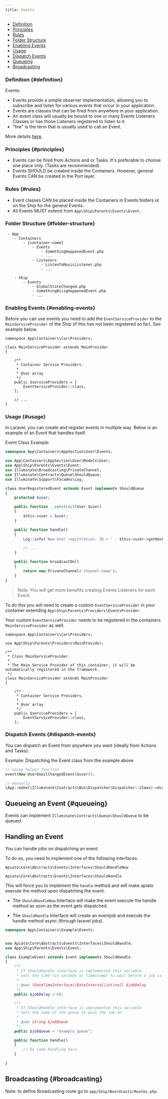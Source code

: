 ```yaml
---
title: Events
---
```


- [Definition](#definition)
- [Principles](#principles)
- [Rules](#rules)
- [Folder Structure](#folder-structure)
- [Enabling Events](#enabling-events)
- [Usage](#usage)
- [Dispatch Events](#dispatch-events)
- [Queueing](#queueing)
- [Broadcasting](#broadcasting)

### Definition {#definition}

Events: 

 - Events provide a simple observer implementation, allowing you to subscribe and listen for various events that occur in your application.
 - Events are classes that can be fired from anywhere in your application.
 - An event class will usually be bound to one or many Events Listeners Classes or has those Listeners registered to listen to it.
 - "fire" is the term that is usually used to call an Event.

More details [here](https://laravel.com/docs/events).

### Principles {#principles}

- Events can be fired from Actions and or Tasks. It's preferable to choose one place only. (Tasks are recommended).
- Events SHOULD be created inside the Containers. However, general Events CAN be created in the Port layer.

### Rules {#rules}

- Event classes CAN be placed inside the Containers in Events folders or on the Ship for the general Events.
- All Events MUST extend from `App\Ship\Parents\Events\Event`.

### Folder Structure {#folder-structure}

```
 - App
    - Containers
        - {container-name}
            - Events
                - SomethingHappenedEvent.php
                - ...
            - Listeners
                - ListenToMusicListener.php
                - ...

    - Ship
        - Events
            - GlobalStateChanged.php
            - SomethingBiiigHappenedEvent.php
            - ...
```

### Enabling Events {#enabling-events}

Before you can use events you need to add the `EventServiceProvider` to the `MainServiceProvider` of the Ship (if this has not been registered so far). See example below.

```
namespace App\Containers\Car\Providers;

class MainServiceProvider extends MainProvider
{

    /**
     * Container Service Providers.
     *
     * @var array
     */
    public $serviceProviders = [
        EventServiceProvider::class,
    ];

    // ...
}

```

### Usage {#usage}

In Laravel, you can create and register events in multiple way. Below is an example of an Event that handles itself. 

Event Class Example:

```php
namespace App\Containers\AppSection\User\Events;

use App\Containers\AppSection\User\Models\User;
use App\Ship\Parents\Events\Event;
use Illuminate\Broadcasting\PrivateChannel;
use Illuminate\Contracts\Queue\ShouldQueue;
use Illuminate\Support\Facades\Log;

class UserRegisteredEvent extends Event implements ShouldQueue
{
    protected $user;

    public function __construct(User $user)
    {
        $this->user = $user;
    }

    public function handle()
    {
        Log::info('New User registration. ID = ' . $this->user->getHashedKey() . ' | Email = ' . $this->user->email . '.');

        // ...
    }

    public function broadcastOn()
    {
        return new PrivateChannel('channel-name');
    }
}
```

> Note: You will get more benefits creating Events Listeners for each Event.

To do this you will need to create a custom `EventServiceProvider` in your container extending `App\Ship\Parents\Providers\EventsProvider`.

Your custom `EventServiceProvider` needs to be registered in the containers `MainServiceProvider` as well.

```
namespace App\Containers\Car\Providers;

use App\Ship\Parents\Providers\MainProvider;

/**
 * Class MainServiceProvider.
 *
 * The Main Service Provider of this container, it will be automatically registered in the framework.
 */
class MainServiceProvider extends MainProvider
{

    /**
     * Container Service Providers.
     *
     * @var array
     */
    public $serviceProviders = [
        EventServiceProvider::class,
    ];
```

### Dispatch Events {#dispatch-events}

You can dispatch an Event from anywhere you want (ideally from Actions and Tasks).

Example: Dispatching the Event class from the example above
```php
// using helper function
event(New UserEmailChangedEvent($user));

// manually
\App::make(\Illuminate\Contracts\Bus\Dispatcher\Dispatcher::class)->dispatch(New UserEmailChangedEvent($user));
```

## Queueing an Event {#queueing}

Events can implement `Illuminate\Contracts\Queue\ShouldQueue` to be queued.

## Handling an Event
You can handle jobs on dispatching an event.

To do so, you need to implement one of the following interfaces:

`Apiato\Core\Abstracts\Events\Interfaces\ShouldHandleNow`

`Apiato\Core\Abstracts\Events\Interfaces\ShouldHandle`

This will force you to implement the `handle` method and will make apiato execute the method upon dispatching the event.

- The `ShouldHandleNow` Interface will make the event execute the handle method as soon as the event gets dispatched.

- The `ShouldHandle` Interface will create an eventjob and execute the handle method async (through laravel jobs).
    
    
```php
namespace App\Containers\Example\Events;


use Apiato\Core\Abstracts\Events\Interfaces\ShouldHandle;
use App\Ship\Parents\Events\Event;

class ExampleEvent extends Event implements ShouldHandle
{
    /**
     * If ShouldHandle interface is implemented this variable
     * sets the time (in seconds or timestamp) to wait before a job is executed
     *
     * @var \DateTimeInterface|\DateInterval|int|null $jobDelay
     */
    public $jobDelay = 60;

    /**
     * If ShouldHandle interface is implemented this variable
     * sets the name of the queue to push the job on
     *
     * @var string $jobQueue
     */
    public $jobQueue = "example_queue";

    public function handle()
    {
        // Do some handling here
    }
    
}
```

## Broadcasting {#broadcasting}

Note: to define Broadcasting route go to `app/Ship/Boardcasts/Routes.php`.
